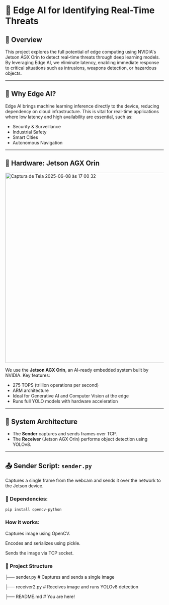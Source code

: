 # 🚨 Edge AI for Identifying Real-Time Threats

## 📘 Overview

This project explores the full potential of edge computing using NVIDIA's Jetson AGX Orin to detect real-time threats through deep learning models. By leveraging Edge AI, we eliminate latency, enabling immediate response to critical situations such as intrusions, weapons detection, or hazardous objects.

---

## 🤖 Why Edge AI?

Edge AI brings machine learning inference directly to the device, reducing dependency on cloud infrastructure. This is vital for real-time applications where low latency and high availability are essential, such as:
- Security & Surveillance
- Industrial Safety
- Smart Cities
- Autonomous Navigation

---

## 🧠 Hardware: Jetson AGX Orin

<img width="602" alt="Captura de Tela 2025-06-08 às 17 00 32" src="https://github.com/user-attachments/assets/d568f200-a06d-43c3-9de6-1cb12e625ab3" />

We use the **Jetson AGX Orin**, an AI-ready embedded system built by NVIDIA. Key features:
- 275 TOPS (trillion operations per second)
- ARM architecture
- Ideal for Generative AI and Computer Vision at the edge
- Runs full YOLO models with hardware acceleration

---

## 📡 System Architecture

- The **Sender** captures and sends frames over TCP.
- The **Receiver** (Jetson AGX Orin) performs object detection using YOLOv8.

---

## 📤 Sender Script: `sender.py`

Captures a single frame from the webcam and sends it over the network to the Jetson device.

### 🔧 Dependencies:
```bash
pip install opencv-python
```
### How it works:
Captures image using OpenCV.

Encodes and serializes using pickle.

Sends the image via TCP socket.

### 📁 Project Structure
├── sender.py        # Captures and sends a single image

├── receiver2.py     # Receives image and runs YOLOv8 detection

├── README.md        # You are here!



